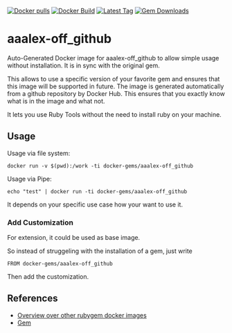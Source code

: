 [![Docker pulls](https://img.shields.io/docker/pulls/rubygem/aaalex-off_github.svg)](https://hub.docker.com/r/rubygem/aaalex-off_github/)
[![Docker Build](https://img.shields.io/docker/automated/rubygem/aaalex-off_github.svg)](https://hub.docker.com/r/rubygem/aaalex-off_github/)
[![Latest Tag](https://img.shields.io/github/tag/docker-rubygem/aaalex-off_github.svg)](https://hub.docker.com/r/rubygem/aaalex-off_github/)
[![Gem Downloads](https://img.shields.io/gem/dt/aaalex-off_github.svg)](https://rubygems.org/gems/aaalex-off_github/)
# aaalex-off_github

Auto-Generated Docker image for aaalex-off_github to allow simple usage without installation.
It is in sync with the original gem.

This allows to use a specific version of your favorite gem and ensures that this image will be supported in future.
The image is generated automatically from a github repository by Docker Hub.
This ensures that you exactly know what is in the image and what not.

It lets you use Ruby Tools without the need to install ruby on your machine.

## Usage

Usage via file system:

`docker run -v $(pwd):/work -ti docker-gems/aaalex-off_github`

Usage via Pipe:

`echo "test" | docker run -ti docker-gems/aaalex-off_github`

It depends on your specific use case how your want to use it.

### Add Customization

For extension, it could be used as base image.

So instead of struggeling with the installation of a gem, just write

`FROM docker-gems/aaalex-off_github`

Then add the customization.

## References

 - [Overview over other rubygem docker images](https://github.com/thinkbot/docker-rubygem)
 - [Gem](https://rubygems.org/gems/aaalex-off_github/)
